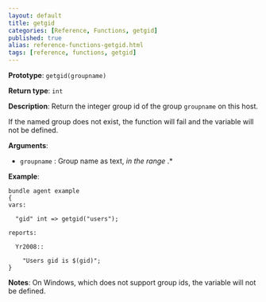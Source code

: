 ```yaml
---
layout: default
title: getgid
categories: [Reference, Functions, getgid]
published: true
alias: reference-functions-getgid.html
tags: [reference, functions, getgid]
---
```


**Prototype**: `getgid(groupname)`

**Return type**: `int`

**Description**: Return the integer group id of the group `groupname` on this 
host.

If the named group does not exist, the function will fail and the variable 
will not be defined. 

**Arguments**:

* `groupname` : Group name as text, *in the range* .\*

**Example**:

```cf3
bundle agent example
{     
vars:

  "gid" int => getgid("users");

reports:

  Yr2008::

    "Users gid is $(gid)";
}
```

**Notes**:
On Windows, which does not support group ids, the variable will not be
defined.
